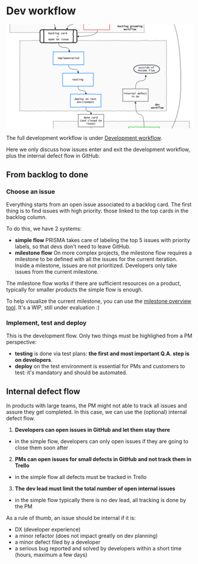 # Dev workflow
![](dev.png)

The full development workflow is under [Development workflow](../workflow/README.md).

Here we only discuss how issues enter and exit the development workflow, plus the internal defect flow in GitHub.

## From backlog to done

### Choose an issue

Everything starts from an open issue associated to a backlog card. The first thing is to find issues with high priority: those linked to the top cards in the backlog column.

To do this, we have 2 systems:
- **simple flow** PRISMA takes care of labeling the top 5 issues with priority labels, so that devs don't need to leave GitHub.
- **milestone flow** On more complex projects, the milestone flow requires a milestone to be defined with all the issues for the current iteration. Inside a milestone, issues are not prioritized. Developers only take issues from the current milestone.

The milestone flow works if there are sufficient resources on a product, typically for smaller products the simple flow is enough.

To help visualize the current milestone, you can use the [milestone overview tool](https://github.com/buildo/core/issues/201). It's a WIP, still under evaluation :)

### Implement, test and deploy

This is the development flow. Only two things must be highlighed from a PM perspective:
- **testing** is done via test plans: **the first and most important Q.A. step is on developers**.
- **deploy** on the test environment is essential for PMs and customers to test: it's mandatory and should be automated.

## Internal defect flow

In products with large teams, the PM might not able to track all issues and assure they get completed. In this case, we can use the (optional) internal defect flow.

1. **Developers can open issues in GitHub and let them stay there**
  - in the simple flow, developers can only open issues if they are going to close them soon after
2. **PMs can open issues for small defects in GitHub and not track them in Trello**
  - in the simple flow all defects must be tracked in Trello
3. **The dev lead must limit the total number of open internal issues**
  - in the simple flow typically there is no dev lead, all tracking is done by the PM

As a rule of thumb, an issue should be internal if it is:
- DX (developer experience)
- a minor refactor (does not impact greatly on dev planning)
- a minor defect filed by a developer
- a serious bug reported and solved by developers within a short time (hours, maximum a few days)